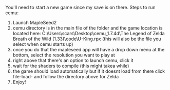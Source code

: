 You'll need to start a new game since my save is on there. 
Steps to run cemu:
1. Launch MapleSeed2
2. cemu directory is in the main file of the folder and the game location is located here: C:\Users\scars\Desktop\cemu_1.7.4d\The Legend of Zelda Breath of the Wild (1.33)\code\U-King.rpx (this will also be the file you select when cemu starts up)
3. once you do that the mapleseed app will have a drop down menu at the bottom, select the resolution you want to play at
4. right above that there's an option to launch cemu, click it
5. wait for the shaders to compile (this might takea  while)
6. the game should load automatically but if it doesnt load from there click file-load- and follow the directory above for Zelda
7. Enjoy!
